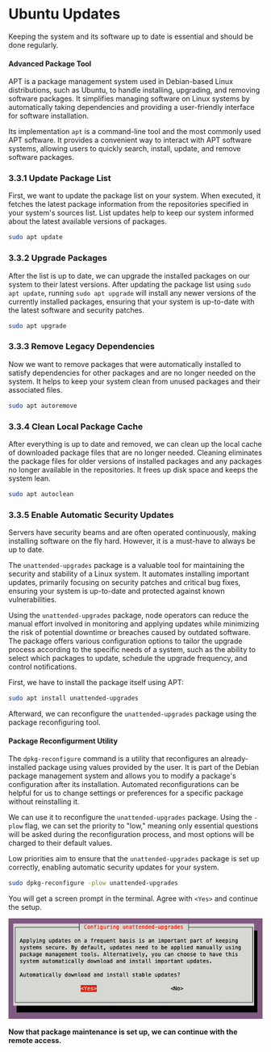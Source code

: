 # Ubuntu Updates

Keeping the system and its software up to date is essential and should be done regularly.

#### Advanced Package Tool

APT is a package management system used in Debian-based Linux distributions, such as Ubuntu, to handle installing, upgrading, and removing software packages. It simplifies managing software on Linux systems by automatically taking dependencies and providing a user-friendly interface for software installation.

Its implementation `apt` is a command-line tool and the most commonly used APT software. It provides a convenient way to interact with APT software systems, allowing users to quickly search, install, update, and remove software packages.

### 3.3.1 Update Package List

First, we want to update the package list on your system. When executed, it fetches the latest package information from the repositories specified in your system's sources list. List updates help to keep our system informed about the latest available versions of packages.

```sh
sudo apt update
```

### 3.3.2 Upgrade Packages

After the list is up to date, we can upgrade the installed packages on our system to their latest versions. After updating the package list using `sudo apt update`, running `sudo apt upgrade` will install any newer versions of the currently installed packages, ensuring that your system is up-to-date with the latest software and security patches.

```sh
sudo apt upgrade
```

### 3.3.3 Remove Legacy Dependencies

Now we want to remove packages that were automatically installed to satisfy dependencies for other packages and are no longer needed on the system. It helps to keep your system clean from unused packages and their associated files.

```sh
sudo apt autoremove
```

### 3.3.4 Clean Local Package Cache

After everything is up to date and removed, we can clean up the local cache of downloaded package files that are no longer needed. Cleaning eliminates the package files for older versions of installed packages and any packages no longer available in the repositories. It frees up disk space and keeps the system lean.

```sh
sudo apt autoclean
```

### 3.3.5 Enable Automatic Security Updates

Servers have security beams and are often operated continuously, making installing software on the fly hard. However, it is a must-have to always be up to date.

The `unattended-upgrades` package is a valuable tool for maintaining the security and stability of a Linux system. It automates installing important updates, primarily focusing on security patches and critical bug fixes, ensuring your system is up-to-date and protected against known vulnerabilities.

Using the `unattended-upgrades` package, node operators can reduce the manual effort involved in monitoring and applying updates while minimizing the risk of potential downtime or breaches caused by outdated software. The package offers various configuration options to tailor the upgrade process according to the specific needs of a system, such as the ability to select which packages to update, schedule the upgrade frequency, and control notifications.

First, we have to install the package itself using APT:

```sh
sudo apt install unattended-upgrades
```

Afterward, we can reconfigure the `unattended-upgrades` package using the package reconfiguring tool.

#### Package Reconfigurment Utility

The `dpkg-reconfigure` command is a utility that reconfigures an already-installed package using values provided by the user. It is part of the Debian package management system and allows you to modify a package's configuration after its installation. Automated reconfigurations can be helpful for us to change settings or preferences for a specific package without reinstalling it.

We can use it to reconfigure the `unattended-upgrades` package. Using the `-plow` flag, we can set the priority to "low," meaning only essential questions will be asked during the reconfiguration process, and most options will be charged to their default values.

Low priorities aim to ensure that the `unattended-upgrades` package is set up correctly, enabling automatic security updates for your system.

```sh
sudo dpkg-reconfigure -plow unattended-upgrades
```

You will get a screen prompt in the terminal. Agree with `<Yes>` and continue the setup.

![Auto Update Screen](/img/setup-autoupdate.png)

**Now that package maintenance is set up, we can continue with the remote access.**